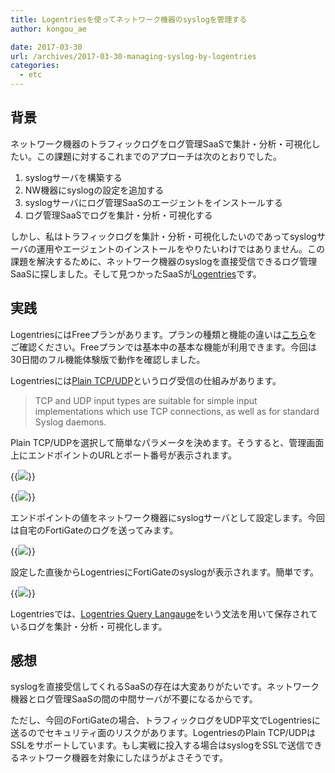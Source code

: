 ```yaml
---
title: Logentriesを使ってネットワーク機器のsyslogを管理する
author: kongou_ae

date: 2017-03-30
url: /archives/2017-03-30-managing-syslog-by-logentries
categories:
  - etc
---
```


## 背景

ネットワーク機器のトラフィックログをログ管理SaaSで集計・分析・可視化したい。この課題に対するこれまでのアプローチは次のとおりでした。

1. syslogサーバを構築する
1. NW機器にsyslogの設定を追加する
1. syslogサーバにログ管理SaaSのエージェントをインストールする
1. ログ管理SaaSでログを集計・分析・可視化する


しかし、私はトラフィックログを集計・分析・可視化したいのであってsyslogサーバの運用やエージェントのインストールをやりたいわけではありません。この課題を解決するために、ネットワーク機器のsyslogを直接受信できるログ管理SaaSに探しました。そして見つかったSaaSが[Logentries](https://logentries.com/)です。

## 実践

LogentriesにはFreeプランがあります。プランの種類と機能の違いは[こちら](https://logentries.com/pricing/)をご確認ください。Freeプランでは基本中の基本な機能が利用できます。今回は30日間のフル機能体験版で動作を確認しました。

Logentriesには[Plain TCP/UDP](https://docs.logentries.com/docs/input-plaintcpudp)というログ受信の仕組みがあります。


> TCP and UDP input types are suitable for simple input implementations which use TCP connections, as well as for standard Syslog daemons.

Plain TCP/UDPを選択して簡単なパラメータを決めます。そうすると、管理画面上にエンドポイントのURLとポート番号が表示されます。

{{<img src="./../../images/20170330-001.png">}}

{{<img src="./../../images/20170330-002.png">}}

エンドポイントの値をネットワーク機器にsyslogサーバとして設定します。今回は自宅のFortiGateのログを送ってみます。

{{<img src="./../../images/20170330-005.png">}}

設定した直後からLogentriesにFortiGateのsyslogが表示されます。簡単です。

{{<img src="./../../images/20170330-004.png">}}

Logentriesでは、[Logentries Query Langauge](https://docs.logentries.com/docs/search#section-leql)をいう文法を用いて保存されているログを集計・分析・可視化します。

## 感想

syslogを直接受信してくれるSaaSの存在は大変ありがたいです。ネットワーク機器とログ管理SaaSの間の中間サーバが不要になるからです。

ただし、今回のFortiGateの場合、トラフィックログをUDP平文でLogentriesに送るのでセキュリティ面のリスクがあります。LogentriesのPlain TCP/UDPはSSLをサポートしています。もし実戦に投入する場合はsyslogをSSLで送信できるネットワーク機器を対象にしたほうがよさそうです。